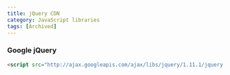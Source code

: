 ```yaml
---
title: jQuery CDN
category: JavaScript libraries
tags: [Archived]
---
```


### Google jQuery

```html
<script src="http://ajax.googleapis.com/ajax/libs/jquery/1.11.1/jquery.min.js"></script>
```

